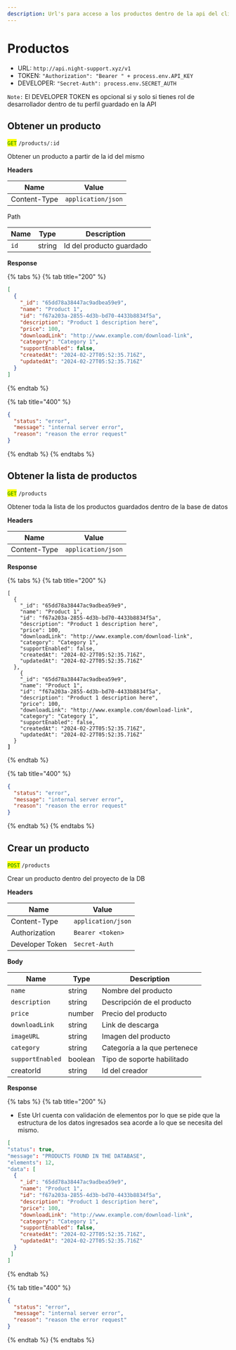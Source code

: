 ```yaml
---
description: Url's para acceso a los productos dentro de la api del cliente
---
```


# Productos

* URL: `http://api.night-support.xyz/v1`
* TOKEN: `"Authorization": "Bearer " + process.env.API_KEY`
* DEVELOPER: `"Secret-Auth": process.env.SECRET_AUTH`

`Note:` El DEVELOPER TOKEN  es opcional si y solo si tienes rol de desarrollador dentro de tu perfil guardado en la API

## Obtener un producto

<mark style="color:green;">`GET`</mark> `/products/:id`

Obtener un producto a partir de la id del mismo

**Headers**

| Name         | Value              |
| ------------ | ------------------ |
| Content-Type | `application/json` |

Path

| Name | Type   | Description              |
| ---- | ------ | ------------------------ |
| `id` | string | Id del producto guardado |

**Response**

{% tabs %}
{% tab title="200" %}
```json
[
  {
    "_id": "65dd78a38447ac9adbea59e9",
    "name": "Product 1",
    "id": "f67a203a-2855-4d3b-bd70-4433b8834f5a",
    "description": "Product 1 description here",
    "price": 100,
    "downloadLink": "http://www.example.com/download-link",
    "category": "Category 1",
    "supportEnabled": false,
    "createdAt": "2024-02-27T05:52:35.716Z",
    "updatedAt": "2024-02-27T05:52:35.716Z"
  }
]
```
{% endtab %}

{% tab title="400" %}
```json
{
  "status": "error",
  "message": "internal server error",
  "reason": "reason the error request"
}
```
{% endtab %}
{% endtabs %}

## Obtener la lista de productos

<mark style="color:green;">`GET`</mark> `/products`

Obtener toda la lista de los productos guardados dentro de la base de datos

**Headers**

| Name         | Value              |
| ------------ | ------------------ |
| Content-Type | `application/json` |

**Response**

{% tabs %}
{% tab title="200" %}
<pre class="language-json"><code class="lang-json">[
  {
    "_id": "65dd78a38447ac9adbea59e9",
    "name": "Product 1",
    "id": "f67a203a-2855-4d3b-bd70-4433b8834f5a",
    "description": "Product 1 description here",
    "price": 100,
    "downloadLink": "http://www.example.com/download-link",
    "category": "Category 1",
    "supportEnabled": false,
    "createdAt": "2024-02-27T05:52:35.716Z",
    "updatedAt": "2024-02-27T05:52:35.716Z"
  },
    {
    "_id": "65dd78a38447ac9adbea59e9",
    "name": "Product 1",
    "id": "f67a203a-2855-4d3b-bd70-4433b8834f5a",
    "description": "Product 1 description here",
    "price": 100,
    "downloadLink": "http://www.example.com/download-link",
    "category": "Category 1",
    "supportEnabled": false,
    "createdAt": "2024-02-27T05:52:35.716Z",
    "updatedAt": "2024-02-27T05:52:35.716Z"
  }
<strong>]
</strong></code></pre>
{% endtab %}

{% tab title="400" %}
```json
{
  "status": "error",
  "message": "internal server error",
  "reason": "reason the error request"
}
```
{% endtab %}
{% endtabs %}

## Crear un producto

<mark style="color:green;">`POST`</mark> `/products`

Crear un producto dentro del proyecto de la DB

**Headers**

| Name            | Value              |
| --------------- | ------------------ |
| Content-Type    | `application/json` |
| Authorization   | `Bearer <token>`   |
| Developer Token | `Secret-Auth`      |

**Body**

| Name             | Type    | Description                  |
| ---------------- | ------- | ---------------------------- |
| `name`           | string  | Nombre del producto          |
| `description`    | string  | Descripción de el producto   |
| `price`          | number  | Precio del producto          |
| `downloadLink`   | string  | Link de descarga             |
| `imageURL`       | string  | Imagen del producto          |
| `category`       | string  | Categoría a la que pertenece |
| `supportEnabled` | boolean | Tipo de soporte habilitado   |
| creatorId        | string  | Id del creador               |

**Response**

{% tabs %}
{% tab title="200" %}
* Este Url cuenta con validación de elementos por lo que se pide que la estructura de los datos ingresados sea acorde a lo que se necesita del mismo.

```json
[
"status": true,
"message": "PRODUCTS FOUND IN THE DATABASE",
"elements": 12,
"data": [
  {
    "_id": "65dd78a38447ac9adbea59e9",
    "name": "Product 1",
    "id": "f67a203a-2855-4d3b-bd70-4433b8834f5a",
    "description": "Product 1 description here",
    "price": 100,
    "downloadLink": "http://www.example.com/download-link",
    "category": "Category 1",
    "supportEnabled": false,
    "createdAt": "2024-02-27T05:52:35.716Z",
    "updatedAt": "2024-02-27T05:52:35.716Z"
  }
 ]
]
```
{% endtab %}

{% tab title="400" %}
```json
{
  "status": "error",
  "message": "internal server error",
  "reason": "reason the error request"
}
```
{% endtab %}
{% endtabs %}

